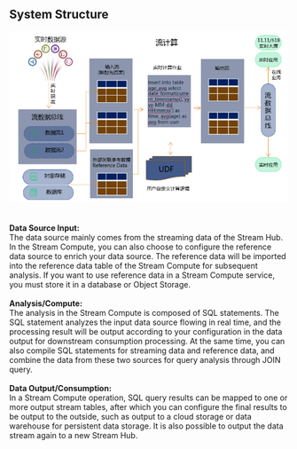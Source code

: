 ## System Structure<br>
![System structure](https://github.com/jdcloudcom/cn/blob/edit/image/Streamcompute/SC-001.png?raw=true)<br><br><br>
**Data Source Input:**<br>
The data source mainly comes from the streaming data of the Stream Hub. In the Stream Compute, you can also choose to configure the reference data source to enrich your data source. The reference data will be imported into the reference data table of the Stream Compute for subsequent analysis. If you want to use reference data in a Stream Compute service, you must store it in a database or Object Storage. <br><br>
**Analysis/Compute:**<br>
The analysis in the Stream Compute is composed of SQL statements. The SQL statement analyzes the input data source flowing in real time, and the processing result will be output according to your configuration in the data output for downstream consumption processing. At the same time, you can also compile SQL statements for streaming data and reference data, and combine the data from these two sources for query analysis through JOIN query. <br><br>
**Data Output/Consumption:**<br>
In a Stream Compute operation, SQL query results can be mapped to one or more output stream tables, after which you can configure the final results to be output to the outside, such as output to a cloud storage or data warehouse for persistent data storage. It is also possible to output the data stream again to a new Stream Hub.
